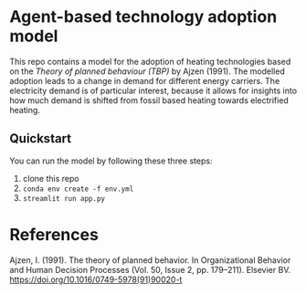 # Agent-based technology adoption model

This repo contains a model for the adoption of heating technologies based on the _Theory of planned behaviour (TBP)_ by Ajzen (1991). The modelled adoption leads to a change in demand for different energy carriers. The electricity demand is of particular interest, because it allows for insights into how much demand is shifted from fossil based heating towards electrified heating.


## Quickstart

You can run the model by following these three steps:

1) clone this repo
2) `conda env create -f env.yml`
3) `streamlit run app.py`




# References
Ajzen, I. (1991). The theory of planned behavior. In Organizational Behavior and Human Decision Processes (Vol. 50, Issue 2, pp. 179–211). Elsevier BV. https://doi.org/10.1016/0749-5978(91)90020-t
